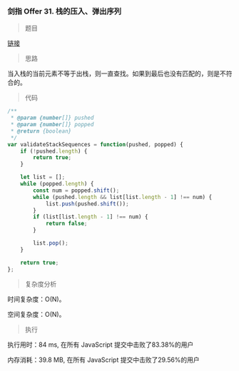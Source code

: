 ### 剑指 Offer 31. 栈的压入、弹出序列

> 题目

[链接](https://leetcode-cn.com/problems/zhan-de-ya-ru-dan-chu-xu-lie-lcof/)

> 思路

当入栈的当前元素不等于出栈，则一直查找。如果到最后也没有匹配的，则是不符合的。

> 代码

```js
/**
 * @param {number[]} pushed
 * @param {number[]} popped
 * @return {boolean}
 */
var validateStackSequences = function(pushed, popped) {
    if (!pushed.length) {
        return true;
    }

    let list = [];
    while (popped.length) {
        const num = popped.shift();
        while (pushed.length && list[list.length - 1] !== num) {
            list.push(pushed.shift());
        }
        if (list[list.length - 1] !== num) {
            return false;
        }

        list.pop();
    }

    return true;
};
```

> 复杂度分析

时间复杂度：O(N)。

空间复杂度：O(N)。

> 执行

执行用时：84 ms, 在所有 JavaScript 提交中击败了83.38%的用户

内存消耗：39.8 MB, 在所有 JavaScript 提交中击败了29.56%的用户
